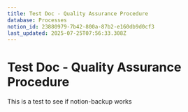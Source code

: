 ```yaml
---
title: Test Doc - Quality Assurance Procedure
database: Processes
notion_id: 23880979-7b42-800a-87b2-e160db9d0cf3
last_updated: 2025-07-25T07:56:33.308Z
---
```


# Test Doc - Quality Assurance Procedure


This is a test to see if notion-backup works

